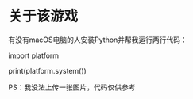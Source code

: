 # 关于该游戏


有没有macOS电脑的人安装Python并帮我运行两行代码：

import platform 

print(platform.system())

PS：我没法上传一张图片，代码仅供参考

